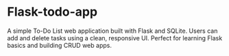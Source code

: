# Flask-todo-app
A simple To-Do List web application built with Flask and SQLite. Users can add and delete tasks using a clean, responsive UI. Perfect for learning Flask basics and building CRUD web apps.

